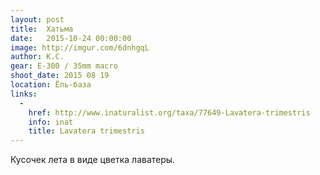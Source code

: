 ```yaml
---
layout: post
title:  Хатьма
date:   2015-10-24 00:00:00
image: http://imgur.com/6dnhgqL
author: К.С.
gear: E-300 / 35mm macro
shoot_date: 2015 08 19
location: Ёль-база
links:
  -
    href: http://www.inaturalist.org/taxa/77649-Lavatera-trimestris
    info: inat
    title: Lavatera trimestris
---
```


Кусочек лета в виде цветка лаватеры.
